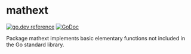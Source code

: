 # mathext

[![go.dev reference](https://pkg.go.dev/badge/github.com/jak9708/gonummat/mathext)](https://pkg.go.dev/github.com/jak9708/gonummat/mathext)
[![GoDoc](https://godocs.io/github.com/jak9708/gonummat/mathext?status.svg)](https://godocs.io/github.com/jak9708/gonummat/mathext)

Package mathext implements basic elementary functions not included in the Go standard library.
